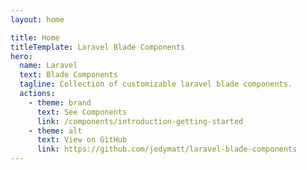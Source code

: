 ```yaml
---
layout: home

title: Home
titleTemplate: Laravel Blade Components
hero:
  name: Laravel
  text: Blade Components
  tagline: Collection of customizable laravel blade components.
  actions:
    - theme: brand
      text: See Components
      link: /components/introduction-getting-started
    - theme: alt
      text: View on GitHub
      link: https://github.com/jedymatt/laravel-blade-components
---
```

